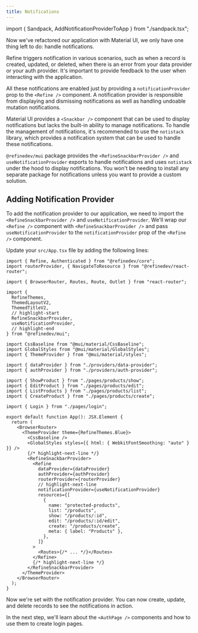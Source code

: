 ```yaml
---
title: Notifications
---
```


import { Sandpack, AddNotificationProviderToApp } from "./sandpack.tsx";

<Sandpack>

Now we've refactored our application with Material UI, we only have one thing left to do: handle notifications.

Refine triggers notification in various scenarios, such as when a record is created, updated, or deleted, when there is an error from your data provider or your auth provider. It's important to provide feedback to the user when interacting with the application.


All these notifications are enabled just by providing a `notificationProvider` prop to the `<Refine />` component. A notification provider is responsible from displaying and dismissing notifications as well as handling undoable mutation notifications.

Material UI provides a `<Snackbar />` component that can be used to display notifications but lacks the built-in ability to manage notifications. To handle the management of notifications, it's recommended to use the `notistack` library, which provides a notification system that can be used to handle these notifications.

`@refinedev/mui` package provides the `<RefineSnackbarProvider />` and `useNotificationProvider` exports to handle notifications and uses `notistack` under the hood to display notifications. You won't be needing to install any separate package for notifications unless you want to provide a custom solution.

## Adding Notification Provider

To add the notification provider to our application, we need to import the `<RefineSnackbarProvider />` and `useNotificationProvider`. We'll wrap our `<Refine />` component with `<RefineSnackbarProvider />` and pass `useNotificationProvider` to the `notificationProvider` prop of the `<Refine />` component.

Update your `src/App.tsx` file by adding the following lines:

```tsx title="src/App.tsx"
import { Refine, Authenticated } from "@refinedev/core";
import routerProvider, { NavigateToResource } from "@refinedev/react-router";

import { BrowserRouter, Routes, Route, Outlet } from "react-router";

import {
  RefineThemes,
  ThemedLayoutV2,
  ThemedTitleV2,
  // highlight-start
  RefineSnackbarProvider,
  useNotificationProvider,
  // highlight-end
} from "@refinedev/mui";

import CssBaseline from "@mui/material/CssBaseline";
import GlobalStyles from "@mui/material/GlobalStyles";
import { ThemeProvider } from "@mui/material/styles";

import { dataProvider } from "./providers/data-provider";
import { authProvider } from "./providers/auth-provider";

import { ShowProduct } from "./pages/products/show";
import { EditProduct } from "./pages/products/edit";
import { ListProducts } from "./pages/products/list";
import { CreateProduct } from "./pages/products/create";

import { Login } from "./pages/login";

export default function App(): JSX.Element {
  return (
    <BrowserRouter>
      <ThemeProvider theme={RefineThemes.Blue}>
        <CssBaseline />
        <GlobalStyles styles={{ html: { WebkitFontSmoothing: "auto" } }} />
        {/* highlight-next-line */}
        <RefineSnackbarProvider>
          <Refine
            dataProvider={dataProvider}
            authProvider={authProvider}
            routerProvider={routerProvider}
            // highlight-next-line
            notificationProvider={useNotificationProvider}
            resources={[
              {
                name: "protected-products",
                list: "/products",
                show: "/products/:id",
                edit: "/products/:id/edit",
                create: "/products/create",
                meta: { label: "Products" },
              },
            ]}
          >
            <Routes>{/* ... */}</Routes>
          </Refine>
          {/* highlight-next-line */}
        </RefineSnackbarProvider>
      </ThemeProvider>
    </BrowserRouter>
  );
}
```

<AddNotificationProviderToApp />

Now we're set with the notification provider. You can now create, update, and delete records to see the notifications in action.

In the next step, we'll learn about the `<AuthPage />` components and how to use them to create login pages.

</Sandpack>
